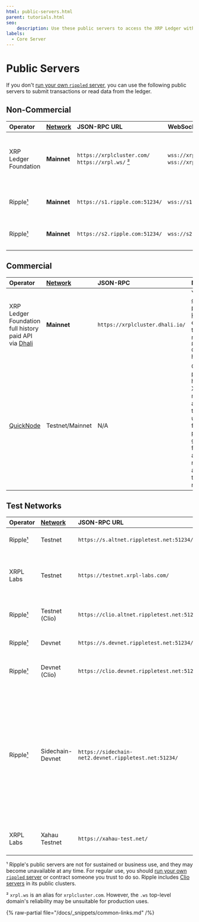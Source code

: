 ```yaml
---
html: public-servers.html
parent: tutorials.html
seo:
    description: Use these public servers to access the XRP Ledger without needing your own infrastructure.
labels:
  - Core Server
---
```

# Public Servers
If you don't [run your own `rippled` server](../infrastructure/installation/index.md), you can use the following public servers to submit transactions or read data from the ledger.

## Non-Commercial
| Operator  | [Network][] | JSON-RPC URL | WebSocket URL | Notes                |
|:----------|:------------|:-------------|:--------------|:---------------------|
| XRP Ledger Foundation | **Mainnet** | `https://xrplcluster.com/` <br> `https://xrpl.ws/` [²][] | `wss://xrplcluster.com/` <br>  `wss://xrpl.ws/` [²][] | Full history server cluster with CORS support. |
| Ripple[¹][]   | **Mainnet** | `https://s1.ripple.com:51234/` | `wss://s1.ripple.com/` | General purpose server cluster |
| Ripple[¹][]   | **Mainnet** | `https://s2.ripple.com:51234/` | `wss://s2.ripple.com/` | [Full-history server](../concepts/networks-and-servers/ledger-history.md#full-history) cluster |

## Commercial
| Operator  | [Network][] | JSON-RPC     | Notes                |
|:----------|:------------|:-------------|:---------------------|
| XRP Ledger Foundation full history paid API via [Dhali](https://dhali.io/) | **Mainnet** | `https://xrplcluster.dhali.io/` | You must [create a paid API key](https://pay.dhali.io/?uuids=199fd80b-1776-4708-b1a1-4b2bb386435d) and embed it in the request's `Payment-Claim` header. |
| [QuickNode](https://www.quicknode.com/chains/xrpl) | Testnet/Mainnet | N/A | QuickNode provides hosted XRPL RPC mainnet and testnet under their free and paid plans, granting flexible and reliable access to the network.


## Test Networks

| Operator  | [Network][] | JSON-RPC URL | WebSocket URL | Notes                |
|:----------|:------------|:-------------|:--------------|:---------------------|
| Ripple[¹][]   | Testnet     | `https://s.altnet.rippletest.net:51234/` | `wss://s.altnet.rippletest.net:51233/` | Testnet public server |
| XRPL Labs     | Testnet     | `https://testnet.xrpl-labs.com/` | `wss://testnet.xrpl-labs.com/` | Testnet public server with CORS support |
| Ripple[¹][]   | Testnet (Clio) | `https://clio.altnet.rippletest.net:51234/`	| `wss://clio.altnet.rippletest.net:51233/` | Testnet public server with Clio |
| Ripple[¹][]   | Devnet      | `https://s.devnet.rippletest.net:51234/` | `wss://s.devnet.rippletest.net:51233/` | Devnet public server |
| Ripple[¹][]   | Devnet (Clio)  | `https://clio.devnet.rippletest.net:51234/`	| `wss://clio.devnet.rippletest.net:51233/` | Devnet public server with Clio |
| Ripple[¹][]   | Sidechain-Devnet | `https://sidechain-net2.devnet.rippletest.net:51234/` | `wss://sidechain-net2.devnet.rippletest.net:51233/` | Sidechain Devnet to test cross-chain bridge features. Devnet serves as the locking chain while this sidechain serves as the issuing chain. |
| XRPL Labs     | Xahau Testnet | `https://xahau-test.net/` | `wss://xahau-test.net/` | [Hooks-enabled](https://hooks.xrpl.org/) Xahau Testnet |




[Network]: ../concepts/networks-and-servers/parallel-networks.md
[¹]: #footnote-1
[²]: #footnote-2

<a id="footnote-1"></a>¹ Ripple's public servers are not for sustained or business use, and they may become unavailable at any time. For regular use, you should [run your own `rippled` server](../concepts/networks-and-servers/index.md) or contract someone you trust to do so. Ripple includes [Clio servers](../concepts/networks-and-servers/the-clio-server.md) in its public clusters.

<a id="footnote-2"></a>² `xrpl.ws` is an alias for `xrplcluster.com`. However, the `.ws` top-level domain's reliability may be unsuitable for production uses.

{% raw-partial file="/docs/_snippets/common-links.md" /%}
